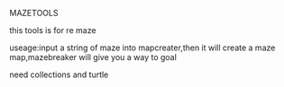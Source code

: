 MAZETOOLS

this tools is for re maze

useage:input a string of maze into mapcreater,then it will create a maze map,mazebreaker will give you a way to goal

need collections and turtle
